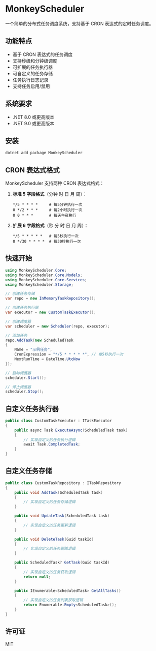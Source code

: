 # MonkeyScheduler

一个简单的分布式任务调度系统，支持基于 CRON 表达式的定时任务调度。

## 功能特点

- 基于 CRON 表达式的任务调度
- 支持秒级和分钟级调度
- 可扩展的任务执行器
- 可自定义的任务存储
- 任务执行日志记录
- 支持任务启用/禁用

## 系统要求

- .NET 8.0 或更高版本
- .NET 9.0 或更高版本

## 安装

```bash
dotnet add package MonkeyScheduler
```

## CRON 表达式格式

MonkeyScheduler 支持两种 CRON 表达式格式：

1. **标准 5 字段格式**（分钟 时 日 月 周）：
   ```
   */5 * * * *     # 每5分钟执行一次
   0 */2 * * *     # 每2小时执行一次
   0 0 * * *       # 每天午夜执行
   ```

2. **扩展 6 字段格式**（秒 分 时 日 月 周）：
   ```
   */5 * * * * *   # 每5秒执行一次
   0 */30 * * * *  # 每30秒执行一次
   ```

## 快速开始

```csharp
using MonkeyScheduler.Core;
using MonkeyScheduler.Core.Models;
using MonkeyScheduler.Core.Services;
using MonkeyScheduler.Storage;

// 创建任务存储
var repo = new InMemoryTaskRepository();

// 创建任务执行器
var executor = new CustomTaskExecutor();

// 创建调度器
var scheduler = new Scheduler(repo, executor);

// 添加任务
repo.AddTask(new ScheduledTask
{
    Name = "示例任务",
    CronExpression = "*/5 * * * * *", // 每5秒执行一次
    NextRunTime = DateTime.UtcNow
});

// 启动调度器
scheduler.Start();

// 停止调度器
scheduler.Stop();
```

## 自定义任务执行器

```csharp
public class CustomTaskExecutor : ITaskExecutor
{
    public async Task ExecuteAsync(ScheduledTask task)
    {
        // 实现自定义的任务执行逻辑
        await Task.CompletedTask;
    }
}
```

## 自定义任务存储

```csharp
public class CustomTaskRepository : ITaskRepository
{
    public void AddTask(ScheduledTask task)
    {
        // 实现自定义的任务存储逻辑
    }

    public void UpdateTask(ScheduledTask task)
    {
        // 实现自定义的任务更新逻辑
    }

    public void DeleteTask(Guid taskId)
    {
        // 实现自定义的任务删除逻辑
    }

    public ScheduledTask? GetTask(Guid taskId)
    {
        // 实现自定义的任务获取逻辑
        return null;
    }

    public IEnumerable<ScheduledTask> GetAllTasks()
    {
        // 实现自定义的任务列表获取逻辑
        return Enumerable.Empty<ScheduledTask>();
    }
}
```

## 许可证

MIT 